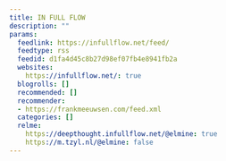 ```yaml
---
title: IN FULL FLOW
description: ""
params:
  feedlink: https://infullflow.net/feed/
  feedtype: rss
  feedid: d1fa4d45c8b27d98ef07fb4e8941fb2a
  websites:
    https://infullflow.net/: true
  blogrolls: []
  recommended: []
  recommender:
  - https://frankmeeuwsen.com/feed.xml
  categories: []
  relme:
    https://deepthought.infullflow.net/@elmine: true
    https://m.tzyl.nl/@elmine: false
---
```


